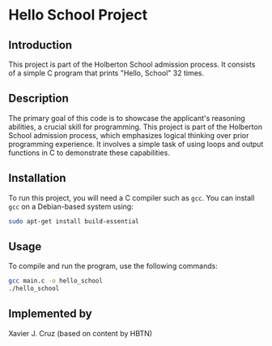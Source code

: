 # Hello School Project

## Introduction
This project is part of the Holberton School admission process. It consists of a simple C program that prints "Hello, School" 32 times.

## Description
The primary goal of this code is to showcase the applicant's reasoning abilities, a crucial skill for programming. This project is part of the Holberton School admission process, which emphasizes logical thinking over prior programming experience. It involves a simple task of using loops and output functions in C to demonstrate these capabilities.

## Installation
To run this project, you will need a C compiler such as `gcc`. You can install `gcc` on a Debian-based system using:

```bash
sudo apt-get install build-essential
```
## Usage
To compile and run the program, use the following commands:

```bash
gcc main.c -o hello_school
./hello_school
```
## Implemented by
Xavier J. Cruz (based on content by HBTN)

